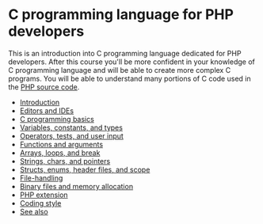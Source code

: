 # C programming language for PHP developers

This is an introduction into C programming language dedicated for PHP developers.
After this course you'll be more confident in your knowledge of C programming
language and will be able to create more complex C programs. You will be able to
understand many portions of C code used in the [PHP source code](https://github.com/php/php-src).

* [Introduction](/c/intro.md)
* [Editors and IDEs](/c/editors.md)
* [C programming basics](/c/basics.md)
* [Variables, constants, and types](/c/variables.md)
* [Operators, tests, and user input](/c/operators.md)
* [Functions and arguments](/c/functions.md)
* [Arrays, loops, and break](/c/arrays.md)
* [Strings, chars, and pointers](/c/strings.md)
* [Structs, enums, header files, and scope](/c/structs.md)
* [File-handling](/c/files.md)
* [Binary files and memory allocation](/c/binary-files.md)
* [PHP extension](/c/php-extension.md)
* [Coding style](/c/coding-style.md)
* [See also](/c/see-also.md)
